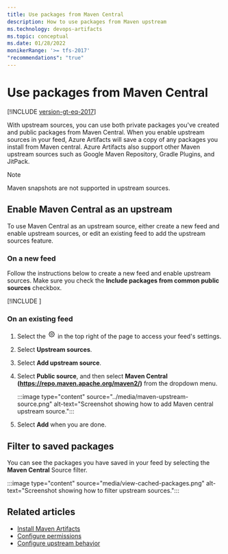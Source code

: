 ```yaml
---
title: Use packages from Maven Central
description: How to use packages from Maven upstream
ms.technology: devops-artifacts
ms.topic: conceptual
ms.date: 01/28/2022
monikerRange: '>= tfs-2017'
"recommendations": "true"
---
```


# Use packages from Maven Central

[!INCLUDE [version-gt-eq-2017](../../includes/version-gt-eq-2017.md)]

With upstream sources, you can use both private packages you've created and public packages from Maven Central. When you enable upstream sources in your feed, Azure Artifacts will save a copy of any packages you install from Maven central. Azure Artifacts also support other Maven upstream sources such as Google Maven Repository, Gradle Plugins, and JitPack.

> [!NOTE]
> Maven snapshots are not supported in upstream sources.

## Enable Maven Central as an upstream

To use Maven Central as an upstream source, either create a new feed and enable upstream sources, or edit an existing feed to add the upstream sources feature.

### On a new feed

Follow the instructions below to create a new feed and enable upstream sources. Make sure you check the **Include packages from common public sources** checkbox.

[!INCLUDE [](../includes/create-feed.md)]

### On an existing feed

1. Select the ![gear icon](../../media/icons/gear-icon.png)  in the top right of the page to access your feed's settings.

1. Select **Upstream sources**.

1. Select **Add upstream source**.

1. Select **Public source**, and then select **Maven Central (https://repo.maven.apache.org/maven2/)** from the dropdown menu.

    :::image type="content" source="../media/maven-upstream-source.png" alt-text="Screenshot showing how to add Maven central upstream source.":::

1. Select **Add** when you are done.

## Filter to saved packages

You can see the packages you have saved in your feed by selecting the **Maven Central** Source filter.

:::image type="content" source="media/view-cached-packages.png" alt-text="Screenshot showing how to filter upstream sources.":::

## Related articles

- [Install Maven Artifacts](./install.md)
- [Configure permissions](../feeds/feed-permissions.md)
- [Configure upstream behavior](../concepts/upstream-behavior.md)